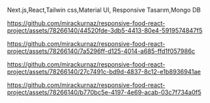 
Next.js,React,Tailwin css,Material UI, Responsive Tasarım,Mongo DB

https://github.com/mirackurnaz/responsive-food-react-project/assets/78266140/44520fde-3db5-4413-80e4-5919574847f5


https://github.com/mirackurnaz/responsive-food-react-project/assets/78266140/7a5296ff-d125-4014-a685-ffd1f057986c



https://github.com/mirackurnaz/responsive-food-react-project/assets/78266140/27c7491c-bd9d-4837-8c12-e1b8936941ae



https://github.com/mirackurnaz/responsive-food-react-project/assets/78266140/b770bc5e-4197-4e69-acab-03c7f734a0f5

